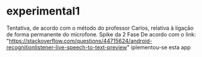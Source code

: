 # experimental1
Tentativa, de acordo com o método do professor Carlos, relativa à ligação de forma permanente do microfone. Spike da 2 Fase
De acordo com o link: "https://stackoverflow.com/questions/44715624/android-recognitionlistener-live-speech-to-text-preview"
iplementou-se esta app
